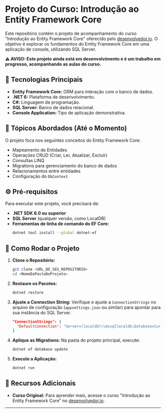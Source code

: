 # Projeto do Curso: Introdução ao Entity Framework Core

Este repositório contém o projeto de acompanhamento do curso "Introdução ao Entity Framework Core" oferecido pelo [desenvolvedor.io](https://desenvolvedor.io/). O objetivo é explorar os fundamentos do Entity Framework Core em uma aplicação de console, utilizando SQL Server.

**⚠️ AVISO: Este projeto ainda está em desenvolvimento e é um trabalho em progresso, acompanhando as aulas do curso.**

## 🚀 Tecnologias Principais

* **Entity Framework Core:** ORM para interação com o banco de dados.
* **.NET 6:** Plataforma de desenvolvimento.
* **C#:** Linguagem de programação.
* **SQL Server:** Banco de dados relacional.
* **Console Application:** Tipo de aplicação demonstrativa.

## 🌟 Tópicos Abordados (Até o Momento)

O projeto foca nos seguintes conceitos do Entity Framework Core:

* Mapeamento de Entidades
* Operações CRUD (Criar, Ler, Atualizar, Excluir)
* Consultas LINQ
* Migrations para gerenciamento do banco de dados
* Relacionamentos entre entidades
* Configuração do `DbContext`

## ⚙️ Pré-requisitos

Para executar este projeto, você precisará de:

* **.NET SDK 6.0 ou superior**
* **SQL Server** (qualquer versão, como LocalDB)
* **Ferramentas de linha de comando do EF Core:**
    ```bash
    dotnet tool install --global dotnet-ef
    ```

## 🚀 Como Rodar o Projeto

1.  **Clone o Repositório:**
    ```bash
    git clone <URL_DO_SEU_REPOSITORIO>
    cd <NomeDaPastaDoProjeto>
    ```
2.  **Restaure os Pacotes:**
    ```bash
    dotnet restore
    ```
3.  **Ajuste a Connection String:**
    Verifique e ajuste a `ConnectionStrings` no arquivo de configuração (`appsettings.json` ou similar) para apontar para sua instância do SQL Server.
    ```json
    "ConnectionStrings": {
      "DefaultConnection": "Server=(localdb)\\mssqllocaldb;Database=CursoEFCoreDB;Trusted_Connection=True;MultipleActiveResultSets=true"
    }
    ```
4.  **Aplique as Migrations:**
    Na pasta do projeto principal, execute:
    ```bash
    dotnet ef database update
    ```
5.  **Execute a Aplicação:**
    ```bash
    dotnet run
    ```

## 🔗 Recursos Adicionais

* **Curso Original:** Para aprender mais, acesse o curso "Introdução ao Entity Framework Core" no [desenvolvedor.io](https://desenvolvedor.io/).

---